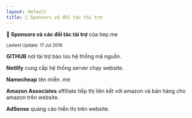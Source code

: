 ```yaml
---
layout: default
title: 🍻 Sponsors và đối tác tài trợ
---
```


**🍻 Sponsors và các đối tác tài trợ** của tiep.me

<sub>Lastest Update: 17 Jul 2019</sub>

**GITHUB** nơi tài trợ bảo lưu hệ thống mã nguồn.

**Netlify** cung cấp hệ thống server chạy website.

**Namecheap** tên miền .me

**Amazon Associates** affiliate tiếp thị liên kết với amazon và bán hàng cho amazon trên website.

**AdSense** quảng cáo hiển thị trên website.